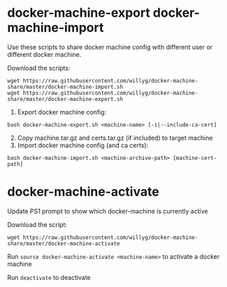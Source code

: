 # docker-machine-export docker-machine-import

Use these scripts to share docker machine config with different user or different docker machine.

Download the scripts:

```
wget https://raw.githubusercontent.com/willyg/docker-machine-share/master/docker-machine-import.sh
wget https://raw.githubusercontent.com/willyg/docker-machine-share/master/docker-machine-export.sh
```


1. Export docker machine config:

`bash docker-machine-export.sh <machine-name> [-i|--include-ca-cert]`

2. Copy machine.tar.gz and certs.tar.gz (if included) to target machine
3. Import docker machine config (and ca certs):

`bash docker-machine-import.sh <machine-archive-path> [machine-cert-path]`


# docker-machine-activate
Update PS1 prompt to show which docker-machine is currently active

Download the script:

```
wget https://raw.githubusercontent.com/willyg/docker-machine-share/master/docker-machine-activate
```

Run `source docker-machine-activate <machine-name>` to activate a docker machine

Run `deactivate` to deactivate
